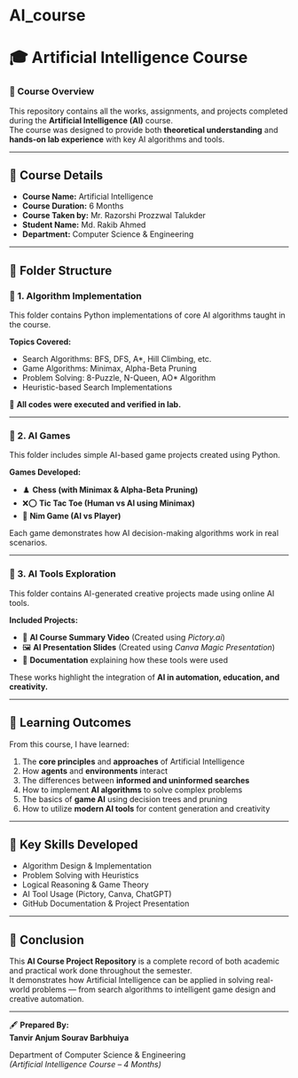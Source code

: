 # AI_course

# 🎓 Artificial Intelligence Course

### 🏫 Course Overview
This repository contains all the works, assignments, and projects completed during the **Artificial Intelligence (AI)** course.  
The course was designed to provide both **theoretical understanding** and **hands-on lab experience** with key AI algorithms and tools.

---

## 📅 Course Details
- **Course Name:** Artificial Intelligence  
- **Course Duration:** 6 Months  
- **Course Taken by:** Mr. Razorshi Prozzwal Talukder
- **Student Name:** Md. Rakib Ahmed
- **Department:** Computer Science & Engineering  

---

## 📁 Folder Structure

### 🔹 1. Algorithm Implementation
This folder contains Python implementations of core AI algorithms taught in the course.

**Topics Covered:**
- Search Algorithms: BFS, DFS, A*, Hill Climbing, etc.  
- Game Algorithms: Minimax, Alpha-Beta Pruning  
- Problem Solving: 8-Puzzle, N-Queen, AO* Algorithm  
- Heuristic-based Search Implementations  

🧠 **All codes were executed and verified in lab.**

---

### 🔹 2. AI Games
This folder includes simple AI-based game projects created using Python.  

**Games Developed:**
- ♟️ **Chess (with Minimax & Alpha-Beta Pruning)**
- ❌⭕ **Tic Tac Toe (Human vs AI using Minimax)**
- 🎲 **Nim Game (AI vs Player)**

Each game demonstrates how AI decision-making algorithms work in real scenarios.

---

### 🔹 3. AI Tools Exploration
This folder contains AI-generated creative projects made using online AI tools.

**Included Projects:**
- 🎥 **AI Course Summary Video** (Created using *Pictory.ai*)  
- 🖼️ **AI Presentation Slides** (Created using *Canva Magic Presentation*)  
- 📄 **Documentation** explaining how these tools were used

These works highlight the integration of **AI in automation, education, and creativity.**

---

## 🧩 Learning Outcomes

From this course, I have learned:

1. The **core principles** and **approaches** of Artificial Intelligence  
2. How **agents** and **environments** interact  
3. The differences between **informed and uninformed searches**  
4. How to implement **AI algorithms** to solve complex problems  
5. The basics of **game AI** using decision trees and pruning  
6. How to utilize **modern AI tools** for content generation and creativity  

---

## 🧠 Key Skills Developed
- Algorithm Design & Implementation  
- Problem Solving with Heuristics  
- Logical Reasoning & Game Theory  
- AI Tool Usage (Pictory, Canva, ChatGPT)  
- GitHub Documentation & Project Presentation  

---

## 🏁 Conclusion
This **AI Course Project Repository** is a complete record of both academic and practical work done throughout the semester.  
It demonstrates how Artificial Intelligence can be applied in solving real-world problems — from search algorithms to intelligent game design and creative automation.

---

🖋️ **Prepared By:**  
**Tanvir Anjum Sourav Barbhuiya**

Department of Computer Science & Engineering  
*(Artificial Intelligence Course – 4 Months)*  